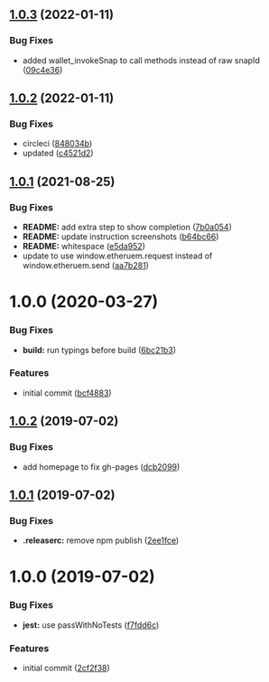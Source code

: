 ## [1.0.3](https://github.com/xops/inspector-snaps-transport/compare/1.0.2...1.0.3) (2022-01-11)


### Bug Fixes

* added wallet_invokeSnap to call methods instead of raw snapId ([09c4e36](https://github.com/xops/inspector-snaps-transport/commit/09c4e3638148673bf0ec336df50541b93c99139b))

## [1.0.2](https://github.com/xops/inspector-snaps-transport/compare/1.0.1...1.0.2) (2022-01-11)


### Bug Fixes

* circleci ([848034b](https://github.com/xops/inspector-snaps-transport/commit/848034bf1839425c8398dd4dcaae00566d2c7a1a))
* updated ([c4521d2](https://github.com/xops/inspector-snaps-transport/commit/c4521d2290e731821c02fbdad0b114e67b5f8927))

## [1.0.1](https://github.com/xops/inspector-snaps-transport/compare/1.0.0...1.0.1) (2021-08-25)


### Bug Fixes

* **README:** add extra step to show completion ([7b0a054](https://github.com/xops/inspector-snaps-transport/commit/7b0a054829804c80c3621f887c974cb8b8bd0e98))
* **README:** update instruction screenshots ([b64bc66](https://github.com/xops/inspector-snaps-transport/commit/b64bc663ad7fd8a866bc1782203c4b604fbb60e7))
* **README:** whitespace ([e5da952](https://github.com/xops/inspector-snaps-transport/commit/e5da9521f720269fe790602f37a2cd43365b7867))
* update to use window.etheruem.request instead of window.etheruem.send ([aa7b281](https://github.com/xops/inspector-snaps-transport/commit/aa7b2815f4dffe62c48384a0c79c6c21f456d882))

# 1.0.0 (2020-03-27)


### Bug Fixes

* **build:** run typings before build ([6bc21b3](https://github.com/xops/inspector-snaps-transport/commit/6bc21b37658d4dc926c4474cb0308fde6a9cfa4d))


### Features

* initial commit ([bcf4883](https://github.com/xops/inspector-snaps-transport/commit/bcf488345673ba964caaf60bd9719e5169efe08d))

## [1.0.2](https://github.com/etclabscore/pristine-typescript-react/compare/1.0.1...1.0.2) (2019-07-02)


### Bug Fixes

* add homepage to fix gh-pages ([dcb2099](https://github.com/etclabscore/pristine-typescript-react/commit/dcb2099))

## [1.0.1](https://github.com/etclabscore/pristine-typescript-react/compare/1.0.0...1.0.1) (2019-07-02)


### Bug Fixes

* **.releaserc:** remove npm publish ([2ee1fce](https://github.com/etclabscore/pristine-typescript-react/commit/2ee1fce))

# 1.0.0 (2019-07-02)


### Bug Fixes

* **jest:** use passWithNoTests ([f7fdd6c](https://github.com/etclabscore/pristine-typescript-react/commit/f7fdd6c))


### Features

* initial commit ([2cf2f38](https://github.com/etclabscore/pristine-typescript-react/commit/2cf2f38))
